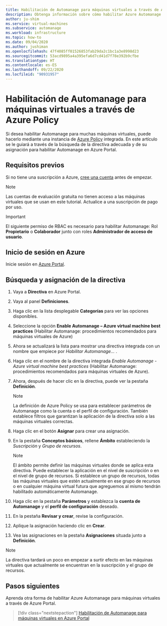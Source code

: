 ```yaml
---
title: Habilitación de Automanage para máquinas virtuales a través de Azure Policy
description: Obtenga información sobre cómo habilitar Azure Automanage para máquinas virtuales a través de una instancia de Azure Policy integrada en Azure Portal.
author: ju-shim
ms.service: virtual-machines
ms.subservice: automanage
ms.workload: infrastructure
ms.topic: how-to
ms.date: 09/04/2020
ms.author: jushiman
ms.openlocfilehash: 47f4085ff01526853fab29da2c1bc1a3e8998d23
ms.sourcegitcommit: 53acd9895a4a395efa6d7cd41d7f78e392b9cfbe
ms.translationtype: HT
ms.contentlocale: es-ES
ms.lasthandoff: 09/22/2020
ms.locfileid: "90931957"
---
```

# <a name="enable-automanage-for-virtual-machines-through-azure-policy"></a>Habilitación de Automanage para máquinas virtuales a través de Azure Policy

Si desea habilitar Automanage para muchas máquinas virtuales, puede hacerlo mediante una instancia de [Azure Policy](..\governance\azure-management.md) integrada. En este artículo se le guiará a través de la búsqueda de la directiva adecuada y de su asignación para habilitar Automanage en Azure Portal.


## <a name="prerequisites"></a>Requisitos previos

Si no tiene una suscripción a Azure, [cree una cuenta](https://azure.microsoft.com/pricing/purchase-options/pay-as-you-go/) antes de empezar.

> [!NOTE]
> Las cuentas de evaluación gratuita no tienen acceso a las máquinas virtuales que se usan en este tutorial. Actualice a una suscripción de pago por uso.

> [!IMPORTANT]
> El siguiente permiso de RBAC es necesario para habilitar Automanage: Rol **Propietario** o **Colaborador** junto con roles **Administrador de acceso de usuario**.


## <a name="sign-in-to-azure"></a>Inicio de sesión en Azure

Inicie sesión en [Azure Portal](https://portal.azure.com/).


## <a name="locate-and-assign-the-policy"></a>Búsqueda y asignación de la directiva

1. Vaya a **Directiva** en Azure Portal.
1. Vaya al panel **Definiciones**.
1. Haga clic en la lista desplegable **Categorías** para ver las opciones disponibles.
1. Seleccione la opción **Enable Automanage – Azure virtual machine best practices** (Habilitar Automanage: procedimientos recomendados para máquinas virtuales de Azure)
1. Ahora se actualizará la lista para mostrar una directiva integrada con un nombre que empiece por *Habilitar Automanage...* .
1. Haga clic en el nombre de la directiva integrada *Enable Automanage - Azure virtual machine best practices* (Habilitar Automanage: procedimientos recomendados para máquinas virtuales de Azure).
1. Ahora, después de hacer clic en la directiva, puede ver la pestaña **Definición**.

    > [!NOTE]
    > La definición de Azure Policy se usa para establecer parámetros de Automanage como la cuenta o el perfil de configuración. También establece filtros que garantizan la aplicación de la directiva solo a las máquinas virtuales correctas.

1. Haga clic en el botón **Asignar** para crear una asignación.
1. En la pestaña **Conceptos básicos**, rellene **Ámbito** estableciendo la *Suscripción* y *Grupo de recursos*.

    > [!NOTE]
    > El ámbito permite definir las máquinas virtuales donde se aplica esta directiva. Puede establecer la aplicación en el nivel de suscripción o en el nivel de grupo de recursos. Si establece un grupo de recursos, todas las máquinas virtuales que estén actualmente en ese grupo de recursos o en cualquier máquina virtual futura que agreguemos al mismo tendrán habilitado automáticamente Automanage. 

1. Haga clic en la pestaña **Parámetros** y establezca la **cuenta de Automanage** y el **perfil de configuración** deseado. 
1. En la pestaña **Revisar y crear**, revise la configuración.
1. Aplique la asignación haciendo clic en **Crear**.
1. Vea las asignaciones en la pestaña **Asignaciones** situada junto a **Definición**.

> [!NOTE]
> La directiva tardará un poco en empezar a surtir efecto en las máquinas virtuales que actualmente se encuentran en la suscripción y el grupo de recursos.


## <a name="next-steps"></a>Pasos siguientes 

Aprenda otra forma de habilitar Azure Automanage para máquinas virtuales a través de Azure Portal. 

> [!div class="nextstepaction"]
> [Habilitación de Automanage para máquinas virtuales en Azure Portal](quick-create-virtual-machines-portal.md)